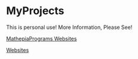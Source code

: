 # MyProjects

This is personal use!
More Information, Please See!

[MathepiaPrograms Websites](https://mathepia.github.io/MathepiaPrograms/)

[Websites](https://mathepia.github.io/MyProjects/)


